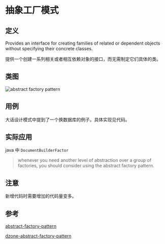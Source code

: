 # 抽象工厂模式

## 定义

Provides an interface for creating families of related or dependent objects without specifying their concrete classes.

提供一个创建一系列相关或者相互依赖对象的接口，而无需制定它们具体的类。


## 类图

![abstract factory pattern](https://gitee.com/gdhu/testtingop/raw/master/2019-11-26_007.jpg)

## 用例

大话设计模式中提到了一个换数据库的例子。具体实现见代码。

## 实际应用

java 中 `DocumentBuilderFactor`

>whenever you need another level of abstraction over a group of factories, you should consider using the abstract factory pattern.

## 注意

新增代码时需要增加的代码量变多。

## 参考

[abstract-factory-pattern](https://howtodoinjava.com/design-patterns/creational/abstract-factory-pattern-in-java/)

[dzone-abstract-factory-pattern](https://dzone.com/articles/design-patterns-abstract-factory)
